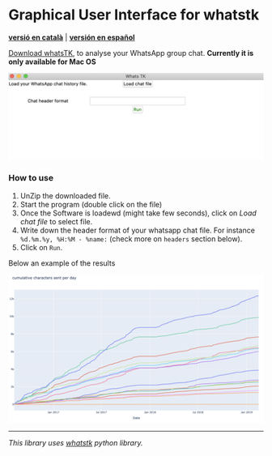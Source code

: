 # Graphical User Interface for whatstk
**[versió en català](cat.md)** | **[versión en español](esp.md)**

[Download whatsTK](dist/WhatsTK.zip), to analyse your WhatsApp group chat. **Currently it is only available for Mac OS**

![](assets/app-screenshot.png)

### How to use
1. UnZip the downloaded file.
2. Start the program (double click on the file)
3. Once the Software is loadewd (might take few seconds), click on _Load chat file_ to select file.
4. Write down the header format of your whatsapp chat file. For instance `%d.%m.%y, %H:%M - %name:` (check more on
   `headers` section below).
5. Click on `Run`.

Below an example of the results

![](assets/stats.png)

---

*This library uses [whatstk](https://lcsrg.me/whatstk) python library.*
